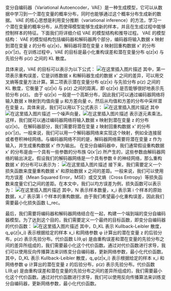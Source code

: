 
变分自编码器（Variational Autoencoder，VAE）是一种生成模型，它可以从数据中学习到一个潜在变量的概率分布，同时也能够通过这个概率分布生成新的数据。
VAE 的核心思想是利用变分推断（variational inference）的方法，学习一个潜在变量的概率分布，从而使得模型能够生成新的样本，并且在生成过程中能够控制样本的特征。下面我们将详细介绍 VAE 的模型结构和推导过程。
VAE 的模型结构：
VAE 的模型结构包括编码器和解码器两个部分，编码器将输入数据 x 映射到潜在变量 z 的分布 q(z|x)，解码器将潜在变量 z 映射回重构数据 x' 的分布 p(x'|z)。在训练过程中，VAE 的目标是最小化重构误差和潜在变量分布 q(z|x) 与先验分布 p(z) 之间的 KL 散度。

具体来说，VAE 的目标可以表示为以下公式：
![在这里插入图片描述](https://img-blog.csdnimg.cn/62e2566be25d481d8a07d2120f41b96d.png#pic_center)
其中，第一项表示重构误差，它是训练数据 x 和解码器生成的数据 x' 之间的差异，可以用交叉熵等度量方法计算。第二项表示潜在变量分布 q(z|x) 与先验分布 p(z) 之间的 KL 散度，它衡量了 q(z|x) 与 p(z) 之间的距离，即 q(z|x) 是否能够很好地表示先验分布 p(z)。
由于 q(z|x) 一般是一个高斯分布，因此我们可以通过编码器网络将输入数据 x 映射到均值向量 μ 和方差向量 σ，然后从均值和方差的分布中采样潜在变量 z。具体来说，我们可以用以下公式表示：
![在这里插入图片描述](https://img-blog.csdnimg.cn/00ba81a98f90484993f27c5b75455042.png#pic_center)
其中![在这里插入图片描述](https://img-blog.csdnimg.cn/f786b3e34a3b47f99075ac59ae9dd1f6.png#pic_center)
一个噪声向量，![在这里插入图片描述](https://img-blog.csdnimg.cn/0e6825cabc6e42d2a4deb3b5037a9d0c.png#pic_center)
表示逐元素乘法。这样，我们就可以通过编码器网络将输入数据 x 映射到潜在变量 z 的分布 q(z|x)。
在解码器部分，我们需要将潜在变量 z 映射回重构数据 x' 的分布 p(x'|z)。一般来说，我们可以用一个解码器网络来实现这个映射，例如全连接层或者卷积神经网络。与编码器网络不同的是，解码器网络需要将潜在变量 z 作为输入，并生成重构数据 x' 作为输出。
在变分自编码器中，我们通常假设重构数据 x' 的分布是由一个具有一些参数的分布族 Q(x'|z) 所产生的，这些参数由解码器网络的输出决定。假设我们的解码器网络是一个具有参数 θ 的神经网络，那么重构数据 x' 的分布可以表示为：
![在这里插入图片描述](https://img-blog.csdnimg.cn/178997ed94dd481885962601e90c30a0.png#pic_center)
接下来，我们需要定义一个损失函数来度量重构数据 x' 和原始数据 x 之间的差距。一般来说，我们可以使用均方误差（Mean Squared Error，MSE）或交叉熵（Cross Entropy）等损失函数来度量它们之间的差距。在本文中，我们以均方误差为例，损失函数可以表示为：
![在这里插入图片描述](https://img-blog.csdnimg.cn/58b5e22ebe2646ec86c55db313f955e1.png#pic_center)
其中，N 表示样本数量，x_i 表示第 i 个样本的原始数据，x_i' 表示第 i 个样本的重构数据。由于我们希望最小化重构误差，因此我们需要最小化损失函数 L_rec。

最后，我们需要将编码器和解码器网络结合在一起，构建一个端到端的变分自编码器模型。为了达到这个目的，我们需要定义一个最终的目标函数，即变分自编码器的代价函数：
![在这里插入图片描述](https://img-blog.csdnimg.cn/955d770252f74a338f74ecc045b0a0d1.png#pic_center)
其中，D_KL 表示 Kullback-Leibler 散度，q_φ(z|x_i) 表示根据给定的样本 x_i 和网络参数 φ 计算出的潜在变量 z 的后验分布，p(z) 表示先验分布。代价函数 L(θ,φ) 是由重构误差和潜在变量的先验分布之间的差异所组成的，我们需要最小化这个代价函数。通过对代价函数进行求导，我们可以使用反向传播算法来训练变分自编码器，更新网络参数，最小化代价函数。
其中，D_KL 表示 Kullback-Leibler 散度，q_φ(z|x_i) 表示根据给定的样本 x_i 和网络参数 φ 计算出的潜在变量 z 的后验分布，p(z) 表示先验分布。代价函数 L(θ,φ) 是由重构误差和潜在变量的先验分布之间的差异所组成的，我们需要最小化这个代价函数。通过对代价函数进行求导，我们可以使用反向传播算法来训练变分自编码器，更新网络参数，最小化代价函数。